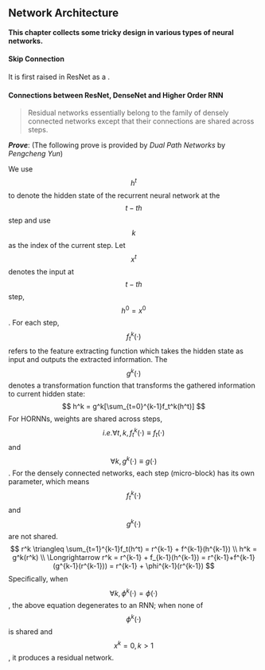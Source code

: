 ## Network Architecture

**This chapter collects some tricky design in various types of neural networks.**

#### Skip Connection

It is first raised in ResNet as a . 

#### Connections between ResNet, DenseNet and Higher Order RNN

> Residual networks essentially belong to the family of densely connected networks except that their connections are shared across steps.

***Prove***: (The following prove is provided by *Dual Path Networks* by *Pengcheng Yun*)

We use $$h^t$$ to denote the hidden state of the recurrent neural network at the $$t-th$$ step and use $$k$$ as the index of the current step. Let $$x^t$$ denotes the input at $$t-th$$ step, $$h^0 = x^0$$. For each step, $$f^k_t(·)$$ refers to the feature extracting function which takes the hidden state as input and outputs the extracted information. The $$g^k(·)$$ denotes a transformation function that transforms the gathered information to current hidden state: 
$$
h^k = g^k[\sum_{t=0}^{k-1}f_t^k(h^t)]
$$
For HORNNs, weights are shared across steps, $$i.e. \forall t,k,f^k_t(·) ≡ f_t(·)$$ and $$\forall k, g^k(·) ≡ g(·)$$. For the densely connected networks, each step (micro-block) has its own parameter, which means $$f^k_t (·)$$ and $$g^k(·)$$ are not shared.
$$
r^k \triangleq \sum_{t=1}^{k-1}f_t(h^t) = r^{k-1} + f^{k-1}(h^{k-1})	\\
h^k = g^k(r^k)	\\
\Longrightarrow r^k = r^{k-1} + f_{k-1}(h^{k-1}) = r^{k-1}+f^{k-1}(g^{k-1}(r^{k-1})) = r^{k-1} + \phi^{k-1}(r^{k-1})
$$
Speciﬁcally, when $$\forall k, \phi^k(·) = \phi(·)$$, the above equation degenerates to an RNN; when none of $$\phi ^k(·)$$ is shared and $$x^k = 0,k > 1$$, it produces a residual network. 

